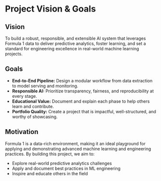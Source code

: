 # Project Vision & Goals

## Vision

To build a robust, responsible, and extensible AI system that leverages Formula 1 data to deliver predictive analytics, foster learning, and set a standard for engineering excellence in real-world machine learning projects.

## Goals

- **End-to-End Pipeline:** Design a modular workflow from data extraction to model serving and monitoring.
- **Responsible AI:** Prioritize transparency, fairness, and reproducibility at every stage.
- **Educational Value:** Document and explain each phase to help others learn and contribute.
- **Portfolio Quality:** Create a project that is impactful, well-structured, and worthy of showcasing.

## Motivation

Formula 1 is a data-rich environment, making it an ideal playground for applying and demonstrating advanced machine learning and engineering practices. By building this project, we aim to:

- Explore real-world predictive analytics challenges
- Apply and document best practices in ML engineering
- Inspire and educate others in the field
